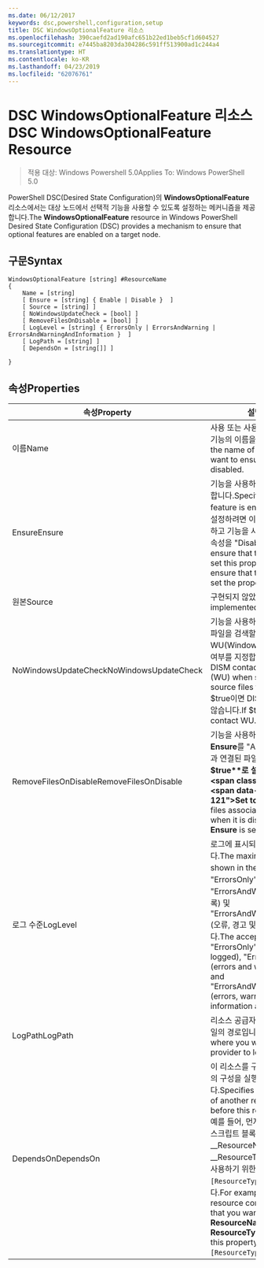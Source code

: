 ```yaml
---
ms.date: 06/12/2017
keywords: dsc,powershell,configuration,setup
title: DSC WindowsOptionalFeature 리소스
ms.openlocfilehash: 390caefd2ad190afc651b22ed1beb5cf1d604527
ms.sourcegitcommit: e7445ba8203da304286c591ff513900ad1c244a4
ms.translationtype: HT
ms.contentlocale: ko-KR
ms.lasthandoff: 04/23/2019
ms.locfileid: "62076761"
---
```

# <a name="dsc-windowsoptionalfeature-resource"></a><span data-ttu-id="b007c-103">DSC WindowsOptionalFeature 리소스</span><span class="sxs-lookup"><span data-stu-id="b007c-103">DSC WindowsOptionalFeature Resource</span></span>

> <span data-ttu-id="b007c-104">적용 대상: Windows Powershell 5.0</span><span class="sxs-lookup"><span data-stu-id="b007c-104">Applies To: Windows PowerShell 5.0</span></span>

<span data-ttu-id="b007c-105">PowerShell DSC(Desired State Configuration)의 **WindowsOptionalFeature** 리소스에서는 대상 노드에서 선택적 기능을 사용할 수 있도록 설정하는 메커니즘을 제공합니다.</span><span class="sxs-lookup"><span data-stu-id="b007c-105">The **WindowsOptionalFeature** resource in Windows PowerShell Desired State Configuration (DSC) provides a mechanism to ensure that optional features are enabled on a target node.</span></span>

## <a name="syntax"></a><span data-ttu-id="b007c-106">구문</span><span class="sxs-lookup"><span data-stu-id="b007c-106">Syntax</span></span>

```
WindowsOptionalFeature [string] #ResourceName
{
    Name = [string]
    [ Ensure = [string] { Enable | Disable }  ]
    [ Source = [string] ]
    [ NoWindowsUpdateCheck = [bool] ]
    [ RemoveFilesOnDisable = [bool] ]
    [ LogLevel = [string] { ErrorsOnly | ErrorsAndWarning | ErrorsAndWarningAndInformation }  ]
    [ LogPath = [string] ]
    [ DependsOn = [string[]] ]

}
```

## <a name="properties"></a><span data-ttu-id="b007c-107">속성</span><span class="sxs-lookup"><span data-stu-id="b007c-107">Properties</span></span>

|  <span data-ttu-id="b007c-108">속성</span><span class="sxs-lookup"><span data-stu-id="b007c-108">Property</span></span>  |  <span data-ttu-id="b007c-109">설명</span><span class="sxs-lookup"><span data-stu-id="b007c-109">Description</span></span>   |
|---|---|
| <span data-ttu-id="b007c-110">이름</span><span class="sxs-lookup"><span data-stu-id="b007c-110">Name</span></span>| <span data-ttu-id="b007c-111">사용 또는 사용하지 않도록 설정하려는 기능의 이름을 나타냅니다.</span><span class="sxs-lookup"><span data-stu-id="b007c-111">Indicates the name of the feature that you want to ensure is enabled or disabled.</span></span>|
| <span data-ttu-id="b007c-112">Ensure</span><span class="sxs-lookup"><span data-stu-id="b007c-112">Ensure</span></span>| <span data-ttu-id="b007c-113">기능을 사용하도록 설정할지 여부를 지정합니다.</span><span class="sxs-lookup"><span data-stu-id="b007c-113">Specifies whether the feature is enabled.</span></span> <span data-ttu-id="b007c-114">기능을 사용하도록 설정하려면 이 속성을 "Enable"로 설정하고 기능을 사용하지 않도록 설정하려면 속성을 "Disable"로 설정합니다.</span><span class="sxs-lookup"><span data-stu-id="b007c-114">To ensure that the feature is enabled, set this property to "Enable" To ensure that the feature is disabled, set the property to "Disable".</span></span>|
| <span data-ttu-id="b007c-115">원본</span><span class="sxs-lookup"><span data-stu-id="b007c-115">Source</span></span>| <span data-ttu-id="b007c-116">구현되지 않았습니다.</span><span class="sxs-lookup"><span data-stu-id="b007c-116">Not implemented.</span></span>|
| <span data-ttu-id="b007c-117">NoWindowsUpdateCheck</span><span class="sxs-lookup"><span data-stu-id="b007c-117">NoWindowsUpdateCheck</span></span>| <span data-ttu-id="b007c-118">기능을 사용하도록 설정하기 위해 원본 파일을 검색할 때 DISM에서 WU(Windows 업데이트)에 연결하는지 여부를 지정합니다.</span><span class="sxs-lookup"><span data-stu-id="b007c-118">Specifies whether DISM contacts Windows Update (WU) when searching for the source files to enable a feature.</span></span> <span data-ttu-id="b007c-119">$true이면 DISM에서 WU에 연결하지 않습니다.</span><span class="sxs-lookup"><span data-stu-id="b007c-119">If $true, DISM does not contact WU.</span></span>|
| <span data-ttu-id="b007c-120">RemoveFilesOnDisable</span><span class="sxs-lookup"><span data-stu-id="b007c-120">RemoveFilesOnDisable</span></span>| <span data-ttu-id="b007c-121">기능을 사용하지 않도록 설정할 때(즉, **Ensure**를 "Absent"로 설정할 때) 기능과 연결된 파일을 모두 제거하려면 **$true**로 설정합니다.</span><span class="sxs-lookup"><span data-stu-id="b007c-121">Set to **$true** to remove all files associated with the feature when it is disabled (that is, when **Ensure** is set to "Absent").</span></span>|
| <span data-ttu-id="b007c-122">로그 수준</span><span class="sxs-lookup"><span data-stu-id="b007c-122">LogLevel</span></span>| <span data-ttu-id="b007c-123">로그에 표시되는 최대 출력 수준입니다.</span><span class="sxs-lookup"><span data-stu-id="b007c-123">The maximum output level shown in the logs.</span></span> <span data-ttu-id="b007c-124">허용되는 값은 "ErrorsOnly"(오류만 기록), "ErrorsAndWarning"(오류와 경고 기록) 및 "ErrorsAndWarningAndInformation"(오류, 경고 및 디버그 정보 기록)입니다.</span><span class="sxs-lookup"><span data-stu-id="b007c-124">The accepted values are: "ErrorsOnly" (only errors are logged), "ErrorsAndWarning" (errors and warnings are logged), and "ErrorsAndWarningAndInformation" (errors, warnings, and debug information are logged).</span></span>|
| <span data-ttu-id="b007c-125">LogPath</span><span class="sxs-lookup"><span data-stu-id="b007c-125">LogPath</span></span>| <span data-ttu-id="b007c-126">리소스 공급자가 작업을 기록할 로그 파일의 경로입니다.</span><span class="sxs-lookup"><span data-stu-id="b007c-126">The path to a log file where you want the resource provider to log the operation.</span></span>|
| <span data-ttu-id="b007c-127">DependsOn</span><span class="sxs-lookup"><span data-stu-id="b007c-127">DependsOn</span></span>| <span data-ttu-id="b007c-128">이 리소스를 구성하기 전에 다른 리소스의 구성을 실행해야 함을 지정합니다.</span><span class="sxs-lookup"><span data-stu-id="b007c-128">Specifies that the configuration of another resource must run before this resource is configured.</span></span> <span data-ttu-id="b007c-129">예를 들어, 먼저 실행하려는 리소스 구성 스크립트 블록의 ID가 __ResourceName__이고 해당 형식이 __ResourceType__일 경우, 이 속성을 사용하기 위한 구문은 `DependsOn = "[ResourceType]ResourceName"`입니다.</span><span class="sxs-lookup"><span data-stu-id="b007c-129">For example, if the ID of the resource configuration script block that you want to run first is __ResourceName__ and its type is __ResourceType__, the syntax for using this property is `DependsOn = "[ResourceType]ResourceName"`.</span></span>|